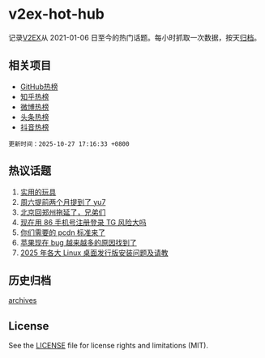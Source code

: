 # v2ex-hot-hub

 记录[V2EX](https://www.v2ex.com/)从 2021-01-06 日至今的热门话题。每小时抓取一次数据，按天[归档](archives)。
 
 ## 相关项目

- [GitHub热榜](https://github.com/lonnyzhang423/github-hot-hub)
- [知乎热榜](https://github.com/lonnyzhang423/zhihu-hot-hub)
- [微博热榜](https://github.com/lonnyzhang423/weibo-hot-hub)
- [头条热榜](https://github.com/lonnyzhang423/toutiao-hot-hub)
- [抖音热榜](https://github.com/lonnyzhang423/douyin-hot-hub)


 `更新时间：2025-10-27 17:16:33 +0800`

## 热议话题

1. [实用的玩具](https://www.v2ex.com/t/1168517)
1. [周六提前两个月提到了 yu7](https://www.v2ex.com/t/1168525)
1. [北京回郑州拖延了，兄弟们](https://www.v2ex.com/t/1168528)
1. [现在用 86 手机号注册登录 TG 风险大吗](https://www.v2ex.com/t/1168461)
1. [你们需要的 pcdn 标准来了](https://www.v2ex.com/t/1168507)
1. [苹果现在 bug 越来越多的原因找到了](https://www.v2ex.com/t/1168491)
1. [2025 年各大 Linux 桌面发行版安装问题及请教](https://www.v2ex.com/t/1168561)

## 历史归档

[archives](archives)

## License

See the [LICENSE](LICENSE) file for license rights and limitations (MIT).
